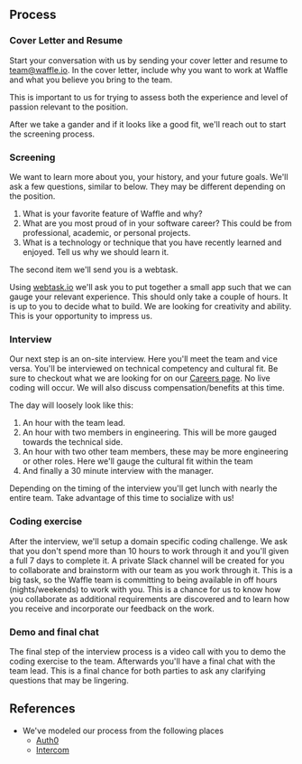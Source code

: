 ## Process
### Cover Letter and Resume
Start your conversation with us by sending your cover letter and resume to
[team@waffle.io](mailto:team@waffle.io).  In the cover letter, include why you
want to work at Waffle and what you believe you bring to the team.

This is important to us for trying to assess both the experience and level of
passion relevant to the position.

After we take a gander and if it looks like a good fit, we'll reach out to start
the screening process.

### Screening
We want to learn more about you, your history, and your future
goals.  We'll ask a few questions, similar to below.  They may be different
depending on the position.
1. What is your favorite feature of Waffle and why?
1. What are you most proud of in your software career? This could be from
professional, academic, or personal projects.
1. What is a technology or technique that you have recently learned and enjoyed.
Tell us why we should learn it.

The second item we'll send you is a webtask.

Using [webtask.io](https://webtask.io) we'll ask you to put together a small app
such that we can gauge your relevant experience.  This should only take a couple
of hours. It is up to you to decide what to build. We are looking for creativity
and ability.  This is your opportunity to impress us.

### Interview
Our next step is an on-site interview.  Here you'll meet the team and vice
versa. You'll be interviewed on technical competency and cultural fit. Be
sure to checkout what we are looking for on our [Careers page](./CAREERS.md). No
live coding will occur. We will also discuss compensation/benefits at this time.

The day will loosely look like this:
1. An hour with the team lead.
1. An hour with two members in engineering.  This will be more gauged towards
   the technical side.
1. An hour with two other team members, these may be more engineering or other
   roles.  Here we'll gauge the cultural fit within the team
1. And finally a 30 minute interview with the manager.

Depending on the timing of the interview you'll get lunch with nearly the entire
team. Take advantage of this time to socialize with us!

### Coding exercise
After the interview, we'll setup a domain specific coding challenge.  We ask
that you don't spend more than 10 hours to work through it and you'll given a
full 7 days to complete it. A private Slack channel will be created for you to
collaborate and brainstorm with our team as you work through it. This is a big
task, so the Waffle team is committing to being available in off hours
(nights/weekends) to work with you. This is a chance for us to know how you
collaborate as additional requirements are discovered and to learn how you
receive and incorporate our feedback on the work.

### Demo and final chat
The final step of the interview process is a video call with you to demo the
coding exercise to the team.  Afterwards you'll have a final chat with the team
lead. This is a final chance for both parties to ask any clarifying questions
that may be lingering.

## References
* We've modeled our process from the following places
  * [Auth0](https://auth0.com/blog/how-we-hire-engineers/)
  * [Intercom](https://www.intercom.com/blog/how-we-hire-engineers-part-1/)

